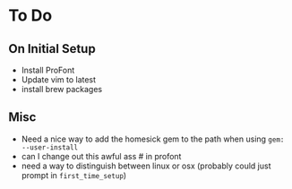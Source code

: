# To Do

## On Initial Setup 
* Install ProFont 
* Update vim to latest
* install brew packages

## Misc
* Need a nice way to add the homesick gem to the path when using `gem: --user-install`
* can I change out this awful ass # in profont
* need a way to distinguish between linux or osx (probably could just prompt in `first_time_setup`) 
